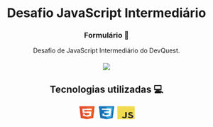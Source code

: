 <h1 align="center"> Desafio JavaScript Intermediário </h1>
<h3 align="center"> Formulário 📄</h1>
<p align="center"> Desafio de JavaScript Intermediário do DevQuest. <br> <br>

<img align="center" src="https://i.imgur.com/NHCr21B.gif"> 
  
 <h2 align="center"> Tecnologias utilizadas 💻</h2>
<div align="center" style="display: inline_block">
  <img align="center" alt="HTML" height="30" width="40" src="https://raw.githubusercontent.com/devicons/devicon/master/icons/html5/html5-original.svg">
  <img align="center" alt="CSS" height="30" width="40" src="https://raw.githubusercontent.com/devicons/devicon/master/icons/css3/css3-original.svg">
  <img align="center" alt="JS" height="30" width="40" src="https://raw.githubusercontent.com/devicons/devicon/master/icons/javascript/javascript-original.svg">
</div>
